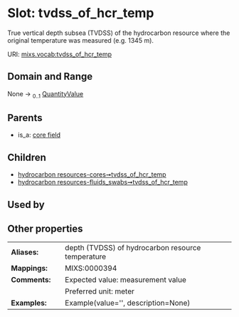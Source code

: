 
# Slot: tvdss_of_hcr_temp


True vertical depth subsea (TVDSS) of the hydrocarbon resource where the original temperature was measured (e.g. 1345 m).

URI: [mixs.vocab:tvdss_of_hcr_temp](https://w3id.org/mixs/vocab/tvdss_of_hcr_temp)


## Domain and Range

None &#8594;  <sub>0..1</sub> [QuantityValue](QuantityValue.md)

## Parents

 *  is_a: [core field](core_field.md)

## Children

 *  [hydrocarbon resources-cores➞tvdss_of_hcr_temp](hydrocarbon_resources_cores_tvdss_of_hcr_temp.md)
 *  [hydrocarbon resources-fluids_swabs➞tvdss_of_hcr_temp](hydrocarbon_resources_fluids_swabs_tvdss_of_hcr_temp.md)

## Used by


## Other properties

|  |  |  |
| --- | --- | --- |
| **Aliases:** | | depth (TVDSS) of hydrocarbon resource temperature |
| **Mappings:** | | MIXS:0000394 |
| **Comments:** | | Expected value: measurement value |
|  | | Preferred unit: meter |
| **Examples:** | | Example(value='', description=None) |

